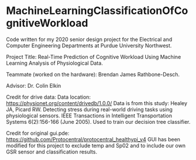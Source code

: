 # MachineLearningClassificationOfCognitiveWorkload
Code written for my 2020 senior design project for the Electrical and Computer Engineering Departments at Purdue University Northwest. 

Project Title: Real-Time Prediction of Cognitive Workload Using Machine Learning Analysis of Physiological Data. 

Teammate (worked on the hardware): Brendan James Rathbone-Desch. 

Advisor: Dr. Colin Elkin


Credit for drive data: 
Data location: https://physionet.org/content/drivedb/1.0.0/
Data is from this study: Healey JA, Picard RW. Detecting stress during real-world driving tasks using physiological sensors. IEEE Transactions in Intelligent Transportation Systems  6(2):156-166 (June 2005).
Used to train our decision tree classifier.

Credit for original gui.pde: https://github.com/Protocentral/protocentral_healthypi_v4 
GUI has been modified for this project to exclude temp and Sp02 and to include our own GSR sensor and classification results.
